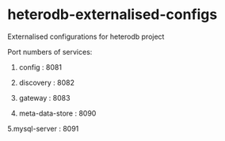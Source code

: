 # heterodb-externalised-configs
Externalised configurations for heterodb project



Port numbers of services:
 1. config : 8081
 2. discovery : 8082
 3. gateway : 8083
 
 4. meta-data-store : 8090
 
 5.mysql-server : 8091
